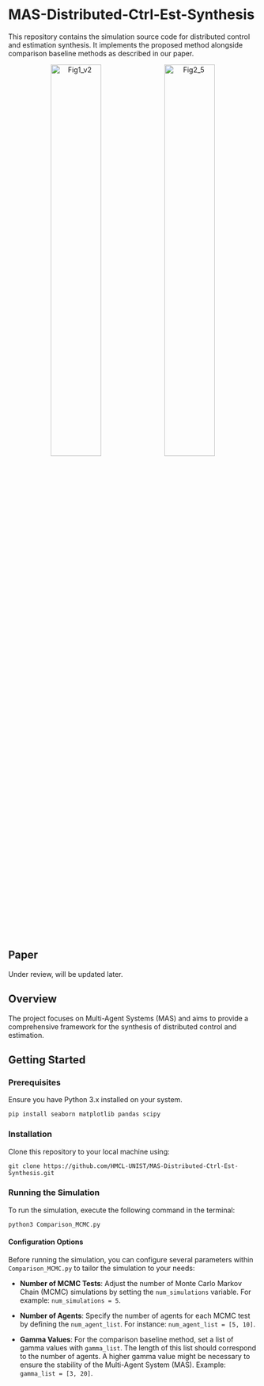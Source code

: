 # MAS-Distributed-Ctrl-Est-Synthesis
This repository contains the simulation source code for distributed control and estimation synthesis. It implements the proposed method alongside comparison baseline methods as described in our paper.

<p align="center">
  <img src="https://github.com/HMCL-UNIST/MAS-Distributed-Ctrl-Est-Synthesis/assets/32535170/86fd1f66-2679-436f-aff7-ee7b81753d65" alt="Fig1_v2" style="width:45%;"/>
  <img src="https://github.com/HMCL-UNIST/MAS-Distributed-Ctrl-Est-Synthesis/assets/32535170/36d362d9-e8ef-4af5-933f-69c900dc5487" alt="Fig2_5" style="width:45%;"/>
</p>


## Paper
Under review, will be updated later.


## Overview
The project focuses on Multi-Agent Systems (MAS) and aims to provide a comprehensive framework for the synthesis of distributed control and estimation. 

## Getting Started
### Prerequisites

Ensure you have Python 3.x installed on your system. 
```
pip install seaborn matplotlib pandas scipy
```

### Installation

Clone this repository to your local machine using:

```
git clone https://github.com/HMCL-UNIST/MAS-Distributed-Ctrl-Est-Synthesis.git
```

### Running the Simulation

To run the simulation, execute the following command in the terminal:
```
python3 Comparison_MCMC.py
```

#### Configuration Options

Before running the simulation, you can configure several parameters within `Comparison_MCMC.py` to tailor the simulation to your needs:

- **Number of MCMC Tests**: Adjust the number of Monte Carlo Markov Chain (MCMC) simulations by setting the `num_simulations` variable. For example: `num_simulations = 5`.

- **Number of Agents**: Specify the number of agents for each MCMC test by defining the `num_agent_list`. For instance: `num_agent_list = [5, 10]`.

- **Gamma Values**: For the comparison baseline method, set a list of gamma values with `gamma_list`. The length of this list should correspond to the number of agents. A higher gamma value might be necessary to ensure the stability of the Multi-Agent System (MAS). Example: `gamma_list = [3, 20]`.



    
    

